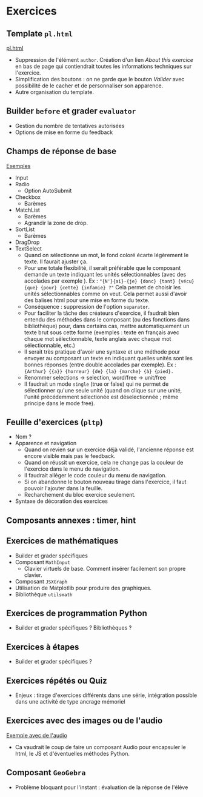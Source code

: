 # Exercices

## Template `pl.html`

[pl.html](apps/playexo/templates/playexo/pl.html)

* Suppression de l'élément `author`. Création d'un lien *About this exercice* en bas de page qui contiendrait toutes les informations techniques sur l'exercice.
* Simplification des boutons  : on ne garde que le bouton *Valider* avec possibilité de le cacher et de personnaliser son apparence.
* Autre organisation du template.

## Builder `before` et grader `evaluator`

- Gestion du nombre de tentatives autorisées
- Options de mise en forme du feedback

## Champs de réponse de base

[Exemples](https://pl.u-pem.fr/activity/play/256/)

- Input
- Radio
  - Option AutoSubmit
- Checkbox
  - Barèmes
- MatchList
  - Barèmes
  - Agrandir la zone de drop.
- SortList
  - Barèmes
- DragDrop
- TextSelect
  - Quand on sélectionne un mot, le fond coloré écarte légèrement le texte. Il faurait ajuster ça.
  - Pour une totale flexibilité, il serait préférable que le composant demande un texte indiquant les unités sélectionnables (avec des accolades par exemple ). Ex : `"{N'}{ai}-{je} {donc} {tant} {vécu} {que} {pour} {cette} {infamie} ?"`
  Cela permet de choisir les unités sélectionnables comme on veut. Cela permet aussi d'avoir des balises html pour une mise en forme du texte.
  - Conséquence : suppression de l'option `separator`.
  - Pour faciliter la tâche des créateurs d'exercice, il faudrait bien entendu des méthodes dans le composant (ou des fonctions dans bibliothèque) pour, dans certains cas, mettre automatiquement un texte brut sous cette forme (exemples : texte en français avec chaque mot sélectionnable, texte anglais avec chaque mot sélectionnable, etc.)
  - Il serait très pratique d'avoir une syntaxe et une méthode pour envoyer au composant un texte en indiquant quelles unités sont les bonnes réponses (entre double accolades par exemple). Ex :  `{Arthur} {{a}} {horreur} {de} {la} {marche} {à} {pied}.`
  - Renommer selections -> selection, word/free -> unit/free
  - Il faudrait un mode `single` (true or false) qui ne permet de sélectionner qu'une seule unité (quand on clique sur une unité, l'unité précédemment sélectionée est déselectionnée ; même principe dans le mode free).

## Feuille d'exercices (`pltp`)

- Nom ?
- Apparence et navigation
  - Quand on revien sur un exercice déjà validé, l'ancienne réponse est encore visible mais pas le feedback.
  - Quand on réussit un exercice, cela ne change pas la couleur de l'exercice dans le menu de navigation.
  - Il faudrait alléger le code couleur du menu de navigation.
  - Si on abandonne le bouton nouveau tirage dans l'exercice, il faut pouvoir l'ajouter dans la feuille.
  - Recharchement du bloc exercice seulement.
- Syntaxe de décoration des exercices


## Composants annexes : timer, hint


## Exercices de mathématiques

- Builder et grader spécifiques
- Composant `MathInput`
  - Clavier virtuels de base. Comment insérer facilement son propre clavier.
- Composant `JSXGraph`
- Utilisation de Matplotlib pour produire des graphiques.
- Bibliothèque `utilsmath`

## Exercices de programmation Python

- Builder et grader spécifiques ? Bibliothèques ?

## Exercices à étapes

- Builder et grader spécifiques ?

## Exercices répétés ou Quiz

- Enjeux : tirage d'exercices différents dans une série, intégration possible dans une activité de type ancrage mémoriel

## Exercices avec des images ou de l'audio

[Exemple avec de l'audio](https://pl.u-pem.fr/filebrowser/option?name=test_pl&path=Yggdrasil/Languages/English/listening_numbers.pl)
- Ca vaudrait le coup de faire un composant Audio pour encapsuler le html, le JS et d'éventuelles méthodes Python.

## Composant `GeoGebra`

- Problème bloquant pour l'instant : évaluation de la réponse de l'élève
